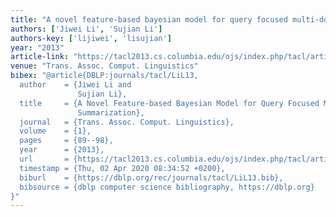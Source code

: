 ```yaml
---
title: "A novel feature-based bayesian model for query focused multi-document summarization"
authors: ['Jiwei Li', 'Sujian Li']
authors-key: ['lijiwei', 'lisujian']
year: "2013"
article-link: "https://tacl2013.cs.columbia.edu/ojs/index.php/tacl/article/view/80"
venue: "Trans. Assoc. Comput. Linguistics"
bibex: "@article{DBLP:journals/tacl/LiL13,
  author    = {Jiwei Li and
               Sujian Li},
  title     = {A Novel Feature-based Bayesian Model for Query Focused Multi-document
               Summarization},
  journal   = {Trans. Assoc. Comput. Linguistics},
  volume    = {1},
  pages     = {89--98},
  year      = {2013},
  url       = {https://tacl2013.cs.columbia.edu/ojs/index.php/tacl/article/view/80},
  timestamp = {Thu, 02 Apr 2020 08:34:52 +0200},
  biburl    = {https://dblp.org/rec/journals/tacl/LiL13.bib},
  bibsource = {dblp computer science bibliography, https://dblp.org}
}"
---
```

